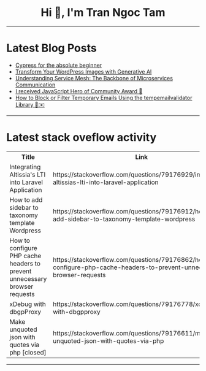 <h1 align="center">Hi 👋, I'm Tran Ngoc Tam</h1>

---

# Latest Blog Posts 
<!-- BLOG-POST-LIST:START -->
- [Cypress for the absolute beginner](https://dev.to/w4dd325/cypress-for-the-absolute-beginner-10fi)
- [Transform Your WordPress Images with Generative AI](https://dev.to/sharony/transform-your-wordpress-images-with-generative-ai-4l7f)
- [Understanding Service Mesh: The Backbone of Microservices Communication](https://dev.to/keploy/understanding-service-mesh-the-backbone-of-microservices-communication-4l2o)
- [I received JavaScript Hero of Community Award 🎉](https://dev.to/jacobandrewsky/i-received-javascript-hero-of-community-award-36b5)
- [How to Block or Filter Temporary Emails Using the tempemailvalidator Library 🚫✉️](https://dev.to/danguya/how-to-block-or-filter-temporary-emails-using-the-tempemailvalidator-library-3iaa)
<!-- BLOG-POST-LIST:END -->

---

# Latest stack oveflow activity
<table>
  <tr><th>Title</th><th>Link</th></tr>
  <!-- STACKOVERFLOW:START --><tr><td>Integrating Altissia&#39;s LTI into Laravel Application</td><td>https://stackoverflow.com/questions/79176929/integrating-altissias-lti-into-laravel-application</td></tr><tr><td>How to add sidebar to taxonomy template Wordpress</td><td>https://stackoverflow.com/questions/79176912/how-to-add-sidebar-to-taxonomy-template-wordpress</td></tr><tr><td>How to configure PHP cache headers to prevent unnecessary browser requests</td><td>https://stackoverflow.com/questions/79176862/how-to-configure-php-cache-headers-to-prevent-unnecessary-browser-requests</td></tr><tr><td>xDebug with dbgpProxy</td><td>https://stackoverflow.com/questions/79176778/xdebug-with-dbgpproxy</td></tr><tr><td>Make unquoted json with quotes via php [closed]</td><td>https://stackoverflow.com/questions/79176611/make-unquoted-json-with-quotes-via-php</td></tr><!-- STACKOVERFLOW:END -->
</table>

---


